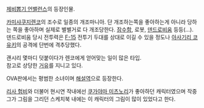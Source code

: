 [제비뽑기 언밸런스](%EC%A0%9C%EB%B9%84%EB%BD%91%EA%B8%B0%20%EC%96%B8%EB%B0%B8%EB%9F%B0%EC%8A%A4.md)의 등장인물.

[카미샤쿠지렌코](%EC%B9%B4%EB%AF%B8%EC%83%A4%EC%BF%A0%EC%A7%80%20%EB%A0%8C%EC%BD%94.md)의
조수로 일종의 개조마니아. 단 개조하는쪽을 좋아하는게 아니라 당하는 쪽을 좋아하며 실제로 별별거로 다 개조당한다.
[잠수함](%EC%9E%A0%EC%88%98%ED%95%A8.md), 로봇,
[덴드로비움](%EB%8D%B4%EB%93%9C%EB%A1%9C%EB%B9%84%EC%9B%80.md) 등등(...).  
덴드로비움 당시 전투력은 [F-15](F-15.md) 전투기 두대를 상대로 이길 수 있을 정도나 [아사기리 코유키](%EC%95%84%EC%82%AC%EA%B8%B0%EB%A6%AC%20%EC%BD%94%EC%9C%A0%ED%82%A4.md)의 공격에 단번에
격추당했다.

괜시리 몇마디 덧붙이다가 렌코에게 얻어맞는 일이 많은 타입.  
참고로 상당한 [거유](%EA%B1%B0%EC%9C%A0.md)를 지니고 있다.

OVA판에서는 평범한 소녀이며 [해설역](%ED%95%B4%EC%84%A4%EC%97%AD.md)으로 등장한다.

[리사 험비](%EB%A6%AC%EC%82%AC%20%ED%97%98%EB%B9%84.md)와 더불어 현시연 작내에선 [쿠가야마 미츠노리](%EC%BF%A0%EA%B0%80%EC%95%BC%EB%A7%88%20%EB%AF%B8%EC%B8%A0%EB%85%B8%EB%A6%AC.md)가 좋아하던 캐릭터였으며 작중 그가 그림을 그리던 스케치북 내에는 이 캐릭터의 그림이 많이 있었다고 한다.

